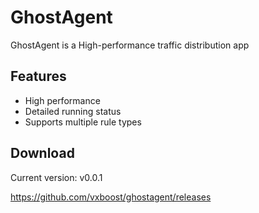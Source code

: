 # GhostAgent

GhostAgent is a High-performance traffic distribution app

## Features
* High performance
* Detailed running status
* Supports multiple rule types

## Download

Current version: v0.0.1

https://github.com/vxboost/ghostagent/releases

